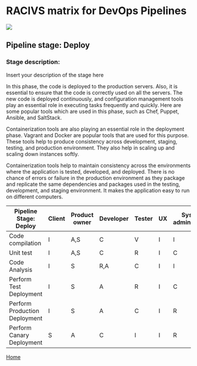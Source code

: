 # __RACIVS matrix for DevOps Pipelines__

<img src="https://user-images.githubusercontent.com/10748736/112030685-6c81be80-8b32-11eb-94b8-c2c01b8f4581.png">

## __Pipeline stage:__  Deploy
### __Stage description:__
Insert your description of the stage here

In this phase, the code is deployed to the production servers. Also, it is essential to ensure that the code is correctly used on all the servers.
The new code is deployed continuously, and configuration management tools play an essential role in executing tasks frequently and quickly. Here are some popular tools which are used in this phase, such as Chef, Puppet, Ansible, and SaltStack.

Containerization tools are also playing an essential role in the deployment phase. Vagrant and Docker are popular tools that are used for this purpose. These tools help to produce consistency across development, staging, testing, and production environment. They also help in scaling up and scaling down instances softly.

Containerization tools help to maintain consistency across the environments where the application is tested, developed, and deployed. There is no chance of errors or failure in the production environment as they package and replicate the same dependencies and packages used in the testing, development, and staging environment. It makes the application easy to run on different computers.

| Pipeline Stage:<br>Deploy  | Client  | Product owner | Developer  | Tester  | UX  | System administrator |Security Team
|----------------------------- |-------- |-------- |-------- |-------- |-------- |--------  |---------
| Code compilation             |      I   |     A,S    |   C      |    V     |    I     |    I      |    R      |
| Unit test                    |     I    |     A,S    |    C     |    R     |    I     |    C      |    I      |
| Code Analysis                |     I    |     S    |    R,A     |    C     |    I     |    I      |    I      |
| Perform Test Deployment      |    I     |     S    |     A    |     R    |     I    |     C     |     I     |             
| Perform Production Deployment |    I     |    S     |   A      |    C     |     I    |    R     |      I    |
| Perform Canary Deployment    |    S     |    A     |   C      |    I     |    I     |   R       |     I     |


[Home](../index.md)
